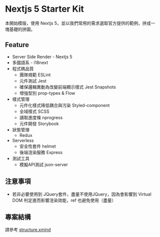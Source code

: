 # Nextjs 5 Starter Kit

本開始模版，使用 Nextjs 5，並以我們常用的需求選取官方提供的範例，拼成一塊基礎的拼圖。

## Feature
- Server Side Render - Nextjs 5
- 多國語系 - i18next
- 程式碼品質
  - 團隊規範 ESLint
  - 元件測試 Jest
  - 確保邏輯異動為改變前端顯示樣式 Jest Snapshots
  - 增強型別 prop-types & Flow
- 樣式管理
  - 元件化樣式降低耦合與污染 Styled-component
  - 全域樣式 SCSS
  - 讀取進度條 nprogress
  - 元件開發 Storybook
- 狀態管理
  - Redux
- Serverless
  - 安全性套件 helmet
  - 後端渲染服務 Express
- 測試工具
  - 模擬API測試 json-server
  
  
## 注意事項
- 若非必要使用到 JQuery套件，盡量不使用JQuery，因為會影響到 Virtual DOM 判定進而影響渲染效能，ref 也避免使用（盡量）

## 專案結構
請參考 [structure.xmind](./doc/structure.xmind)